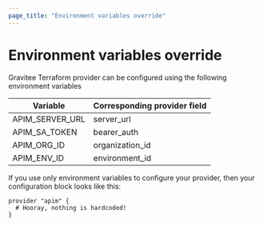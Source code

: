 ```yaml
---
page_title: "Environment variables override"
---
```


# Environment variables override

Gravitee Terraform provider can be configured using the following environment variables

| Variable          | Corresponding provider field |
| ----------------- | ---------------------------- |
| APIM\_SERVER\_URL | server\_url                  |
| APIM\_SA\_TOKEN   | bearer\_auth                 |
| APIM\_ORG\_ID     | organization\_id             |
| APIM\_ENV\_ID     | environment\_id              |

If you use only environment variables to configure your provider, then your configuration block looks like this:

```hcl
provider "apim" {
  # Hooray, nothing is hardcoded!
}
```